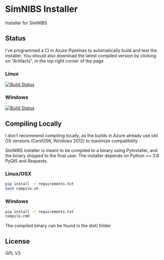 # SimNIBS Installer

Installer for SimNIBS

## Status

I've programmed a CI in Azure Pipelines to automatically build and test the installer.
You should also download the latest compiled version by clicking on "Artifacts", in the top right corner of the page

### Linux
[![Build Status](https://dev.azure.com/simnibs/simnibs-dev/_apis/build/status/Installer%20-%20Linux?branchName=master)](https://dev.azure.com/simnibs/simnibs-dev/_build/latest?definitionId=6&branchName=master)

### Windows
[![Build Status](https://dev.azure.com/simnibs/simnibs-dev/_apis/build/status/Installer%20-%20Windows?branchName=master)](https://dev.azure.com/simnibs/simnibs-dev/_build/latest?definitionId=7&branchName=master)



## Compiling Locally

I don't recommend compiling locally, as the builds in Azure already use old OS versions (CentOS6, Windows 2012) to maximize compatibility

SimNIBS installer is meant to be compiled to a binary using PyInstaller, and the binary shipped to the final user.
The installer depends on Python >= 3.6 PyQt5 and Requests.

### Linux/OSX

```bash
pip install -r requirements.txt
bash compile.sh
```

### Windows
```bash
pip install -r requirements.txt
compile.cmd
```

The compiled binary can be found in the dist/ folder

## License

GPL V3
